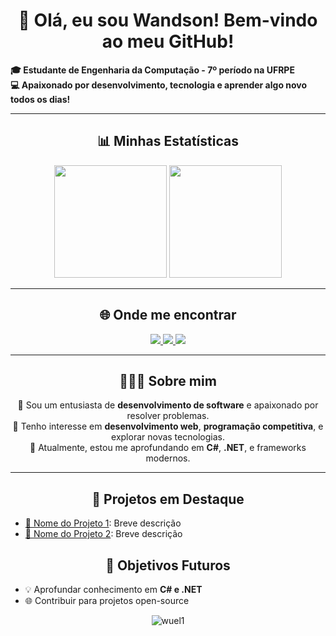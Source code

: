 <h1 align="center">👋 Olá, eu sou Wandson! Bem-vindo ao meu GitHub! </h1>

<strong>🎓 Estudante de Engenharia da Computação - 7º período na UFRPE</strong>  
<strong>💻 Apaixonado por desenvolvimento, tecnologia e aprender algo novo todos os dias!</strong>

<hr>

<h2 align="center">📊 Minhas Estatísticas</h2>
<div align="center">
  <img height="180em" src="https://github-readme-stats.vercel.app/api?username=Wuel1&show_icons=true&theme=dark&include_all_commits=true&count_private=true"/>
  <img height="180em" src="https://github-readme-stats.vercel.app/api/top-langs/?username=Wuel1&layout=compact&langs_count=7&theme=dark"/>
</div>

<hr>

<h2 align="center">🌐 Onde me encontrar</h2>
<div align="center"> 
  <a href="https://www.instagram.com/wecodevs" target="_blank">
    <img src="https://img.shields.io/badge/-Instagram-%23E4405F?style=for-the-badge&logo=instagram&logoColor=white" target="_blank">
  </a>
  <a href="mailto:wandson7emanuel@hotmail.com">
    <img src="https://img.shields.io/badge/-Email-%23333?style=for-the-badge&logo=gmail&logoColor=white">
  </a>
  <a href="https://www.linkedin.com/in/wandson-emanuel-1b8b771a0/" target="_blank">
    <img src="https://img.shields.io/badge/-LinkedIn-%230077B5?style=for-the-badge&logo=linkedin&logoColor=white">
  </a>  
</div>

<hr>

<h2 align="center">🧑🏾‍💻 Sobre mim</h2>
<p align="center">
  🔹 Sou um entusiasta de <strong>desenvolvimento de software</strong> e apaixonado por resolver problemas.<br>
  🔹 Tenho interesse em <strong>desenvolvimento web</strong>, <strong>programação competitiva</strong>, e explorar novas tecnologias.<br>
  🔹 Atualmente, estou me aprofundando em <strong>C#</strong>, <strong>.NET</strong>, e frameworks modernos.
</p>

<hr>

<h2 align="center">🚀 Projetos em Destaque</h2>
<ul>
  <li><a href="https://github.com/Wuel1/Projeto1">📂 Nome do Projeto 1</a>: Breve descrição</li>
  <li><a href="https://github.com/Wuel1/Projeto2">📂 Nome do Projeto 2</a>: Breve descrição</li>
</ul>

<h2 align="center">📅 Objetivos Futuros</h2>
<ul>
  <li>💡 Aprofundar conhecimento em <strong>C# e .NET</strong></li>
  <li>🌐 Contribuir para projetos open-source</li>
</ul>

<div align="center">
  <img src="https://komarev.com/ghpvc/?username=wuel1&label=Profile%20Views&color=0e75b6&style=flat-square" alt="wuel1" />
</div>
